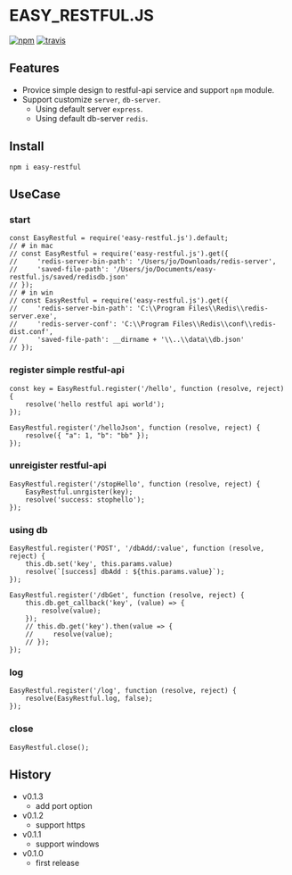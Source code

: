 # EASY_RESTFUL.JS
[![npm](https://img.shields.io/npm/v/pixel-js-k.svg)](https://www.npmjs.com/package/easy-restful)
[![travis](https://travis-ci.org/keicoon/easy-restful.js.svg?branch=master)](https://travis-ci.org/keicoon/easy-restful.js)
## Features
- Provice simple design to restful-api service and support `npm` module.
- Support customize `server`, `db-server`.
    - Using default server `express`.
    - Using default db-server `redis`.
## Install
```
npm i easy-restful
```
## UseCase
### start
```
const EasyRestful = require('easy-restful.js').default;
// # in mac
// const EasyRestful = require('easy-restful.js').get({
//     'redis-server-bin-path': '/Users/jo/Downloads/redis-server',
//     'saved-file-path': '/Users/jo/Documents/easy-restful.js/saved/redisdb.json'
// });
// # in win
// const EasyRestful = require('easy-restful.js').get({
//     'redis-server-bin-path': 'C:\\Program Files\\Redis\\redis-server.exe',
//     'redis-server-conf': 'C:\\Program Files\\Redis\\conf\\redis-dist.conf',
//     'saved-file-path': __dirname + '\\..\\data\\db.json'
// });
```
### register simple restful-api
```
const key = EasyRestful.register('/hello', function (resolve, reject) {
    resolve('hello restful api world');
});

EasyRestful.register('/helloJson', function (resolve, reject) {
    resolve({ "a": 1, "b": "bb" });
});
```
### unreigister restful-api
```
EasyRestful.register('/stopHello', function (resolve, reject) {
    EasyRestful.unrgister(key);
    resolve('success: stophello');
});
```
### using db
```
EasyRestful.register('POST', '/dbAdd/:value', function (resolve, reject) {
    this.db.set('key', this.params.value)
    resolve(`[success] dbAdd : ${this.params.value}`);
});

EasyRestful.register('/dbGet', function (resolve, reject) {
    this.db.get_callback('key', (value) => {
        resolve(value);
    });
    // this.db.get('key').then(value => {
    //     resolve(value);
    // });
});
```
### log
```
EasyRestful.register('/log', function (resolve, reject) {
    resolve(EasyRestful.log, false);
});
```
### close
```
EasyRestful.close();
```

## History
- v0.1.3
    - add port option
- v0.1.2
    - support https
- v0.1.1
    - support windows
- v0.1.0
    - first release
